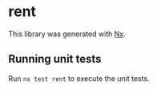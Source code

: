 # rent

This library was generated with [Nx](https://nx.dev).

## Running unit tests

Run `nx test rent` to execute the unit tests.
